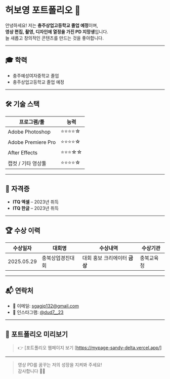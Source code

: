 # 허보영 포트폴리오 🌟

안녕하세요! 저는 **충주상업고등학교 졸업 예정**이며,  
**영상 편집, 촬영, 디자인에 열정을 가진 PD 지망생**입니다.  
늘 새롭고 창의적인 콘텐츠를 만드는 것을 좋아합니다.

---

## 🎓 학력

- 충주예성여자중학교 졸업
- 충주상업고등학교 졸업 예정

---

## 🛠 기술 스택

| 프로그램/툴 | 능력 |
|-------------|------|
| Adobe Photoshop | ⭐️⭐️⭐️⭐️☆ |
| Adobe Premiere Pro | ⭐️⭐️⭐️⭐️☆ |
| After Effects | ⭐️⭐️⭐️☆☆ |
| 캡컷 / 기타 영상툴 | ⭐️⭐️⭐️⭐️☆ |

---

## 📄 자격증

- **ITQ 엑셀** – 2023년 취득  
- **ITQ 한글** – 2023년 취득  

---

## 🏆 수상 이력

| 수상일자 | 대회명 | 수상내역 | 수상기관 |
|----------|--------|----------|-----------|
| 2025.05.29 | 충북상업경진대회 | 대회 홍보 크리에이터 **금상** | 충북교육청 |

---

## 📬 연락처

- 📧 이메일: [sgagjq132@gmail.com](mailto:sgagjq132@gmail.com)
- 📸 인스타그램: [@dud7__23](https://instagram.com/dud7__23)

---

## 🎨 포트폴리오 미리보기

> 👉 [포트폴리오 웹페이지 보기 [https://mypage-sandy-delta.vercel.app/] 

---

> 영상 PD를 꿈꾸는 저의 성장을 지켜봐 주세요!  
> 감사합니다 🙇‍♀️
